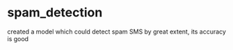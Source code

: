 # spam_detection
created a model which could detect spam SMS by great extent, its accuracy is good 
